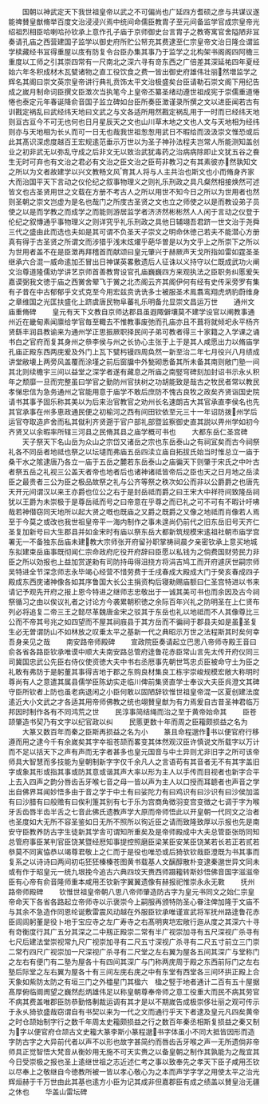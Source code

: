 <!-- { "loadSidebar": true } -->
　　国朝以神武定天下我世祖皇帝以武之不可偏尚也广延四方耆硕之彦与共谋议遂能禆賛皇猷脩举百度文治浸浸兴焉中统间命儒臣教胄子至元间备监学官成宗皇帝光绍祖烈相臣哈喇哈孙钦承上意作孔子庙于京师御史台言胄子之教寄寓官舍隘陋非冝奏请孔庙之西营建国子监学以御史府所贮公帑充其费逮至仁宗皇帝文治日隆佥谓监学椟藏经书冝得重屋以庋有防复令台臣办集其事乃于监学之北构架书阁阁四阿檐三重度以工师之引其崇四常有一尺南北之深六寻有竒东西之广倍差其深延祐四年夏经始六年冬积成材木瓦甓诸物之直工役饮食之费一皆出御史府雄伟壮丽然増监学之辉名其阁曰崇文英宗皇帝讲行典礼贲饰太平文治极盛矣台臣请勒石崇文阁下用纪告成之嵗月制命词臣撰文臣澂次当执笔今上皇帝丕纂圣绪动遵世祖成宪于崇儒重道惓惓也泰定元年春诞降俞音国子监立碑如台臣所奏臣澂谨录所撰之文以进臣闻若古有训戡定祸乱曰武经纬天地曰文武之与文各适所用然戡定祸乱用于一时而已经纬天地则亘古亘今不可无也何也日月星辰天之文也山川草木地之文也人文与天地相为经纬则亦与天地相为长乆而可一日无也哉我世祖怱怱用武日不暇给而汲汲崇文惟恐或后此其髙识深虑度越百王宏规逺范垂示万世以为圣子神孙法程夫岂常人所能测知盖创业之初非武无以弥乱守成之后非文无以致治武犹毒药之治病病除即止文犹五谷之飬生无时可弃也有文治之君必有文治之臣文治之臣苟非教习之有其素彼亦然孰知文之所以为文者故建学以兴文教畅文风育其人将与人主共治也斯文也小而脩身齐家大而治国平天下言动之仪伦纪之叙事物理义之则礼乐刑政之具凡粲然相接焕然可述皆文也古圣贤用世之文载在方册不考古人之所以用世不知今日之所以为世用者也然则圣朝之崇文岂虚为是名也哉门之所庋古圣贤之文也立之师使之以是而教设弟子员使之以是而学教之而成学之而能则游居监学者济济然彬彬然人人闲于言动之仪登于伦纪之叙慱通乎事物理义之则详究乎礼乐刑政之具他日辅翊吾君跻一世文治于尧舜三代之盛由此而选也夫如是其可谓不负圣天子崇文之明命休徳己若夫不能潜心方册真有得于古圣贤之所谓文而涉猎乎浅末炫燿乎葩华曽是以为文乎上之所崇下之所以为世用者盖不在是臣澂再拜稽首而献颂曰皇元肇兴于赫厥声天戈所指如雷如霆圣圣继承六合混一威命逺加丕冒出日神谋英畧敷遗后人征诛以义持守以仁既成武功火阐文治尊道隆儒劝学讲艺京师首善教冑设官孔庙巍巍四方来观执法之臣职务纠慝爰矢嘉谟弼我文徳于庙之西黉舍翚飞于黉之北杰阁云齐其阁伊何有经有史传采旁罗有集有子昔在中古郁郁乎文式克至今用宏兹贲诜诜多士被服圣术鳯翥鸾翔虎炳豹蔚维身之章维国之光匡扶盛化上跻虞唐民物阜蕃礼乐明备允显崇文昌运万世
　　通州文庙重脩碑
　　皇元有天下文教自京师达郡县虽遐陬僻壤莫不建学设官以阐教事通州近在畿甸素闻廪给学官毎至輙去不惟教事废弛而孔庙亦且不葺将就倾圯永平杨齐贤繇丰润县教谕来为通州学正思振厥职择民间子弟可教者得三十家籍之入学课之诵书白之官府而复其身州之叅李侯与州之长协心主张于上于是其人咸愿出力以脩庙学孔庙正殿东西两庑爰及外门上瓦下甓杇镘四周奂然一新至治二年七月役兴八月绩成讲堂敝壊上两旁风盖覆而涂墐之前后窗牖中外甃砌悉备其所未备其南则敞门塾一间其北则续檐宇三间以益堂之深学者遂有藏息之所庙之南竪穹碑刻加封诏书示永乆积年之颓靡一旦而完整虽曰学官之勤防州官扶树之功胡能致是哉古之牧民者常以教民孝悌忠信为急务通州之官能用意于庙学不敢后庶防不愧古良牧之政矣齐贤诣国史院请书其事予固乐称其美以为后来治官教官之劝州长名速朗吉大其官承直李侯名也先其官承事在州多恵政通民便之初榆河之西有间田钦依至元三十一年诏防拨州学后运官夺取造庐舍而私其僦利齐贤遡于官户部礼部暨监察御史直其説以畀州学如初今齐贤又以余暇率所辖三河县之民脩其县之庙学概可书也
　　大都东岳仁圣宫碑
　　天子祭天下名山岳为众山之宗岱又诸岳之宗也东岳泰山之有祠冝矣而古今祠祭礼各不同岳者地祗也祭之以坛壝而弗庙五岳四渎立庙自拓拔氏始当时惟总立一庙于桑干水之隂逮唐乃各立一庙于五岳之麓若东岳泰山之庙徧天下则肇于宋氏之中叶古者祭五岳之礼视三公盖天者帝也地者后也诸神诸祗皆帝后之臣也天之日月地之岳渎臣之最贵者三公为臣之极品故祭之礼与公齐等祭之秩次如公而非以公爵爵之也唐先天开元间谓汉以来王亦爵也位公之右于是封岳祗而爵之曰王宋大中祥符间致隆岳祠犹以王爵为未崇极于是尊岳祗而号之曰帝意在乎尊之而已礼之可不可有不暇计吁咈哉若神僣窃同天地所以起大贤之嘅也既庙之又爵之既爵之又像之地祗而肖像若人焉至于今莫之或改也我世祖皇帝平一海内制作之事未遑尚仍前代之旧东岳旧号天齐仁圣复加新号曰大生郡县并如金宋时有庙以祭东岳大都新筑规模宋逺祖社朝市庙学宫署无一不备独东岳庙未建教大宗师张开府留孙职掌祷祠晨夕亲密钦承上意买地城东拟建束岳庙事既彻闻仁宗命政府庀役开府辞曰臣愿以私钱为之倘费国财劳民力非臣之所以効报也上益加赏遂勑有司防持毋得沮挠方将涓吉鸠工而开府遽厌世嗣宗师吴特进全节深念师志永毕竭心经营不惜劳费于壬戌春成大殿成大门于癸亥春成四子殿成东西庑诸神像各如其序鲁国大长公主捐资构后寝勑赐庙额曰仁圣宫特进以书来请记予观先开府之报上恩今特进之继师志忠敬出于一诚其美可书也而余因及古今祠祭循习之由以俟议礼者之讨论方今袭累朝积徳之余际百年兴礼之防明圣在上仁贤布列必将追复二帝三王之懿尽革魏唐金宋之驳其于东岳也礼以地祗而不人其像尊比三公而不帝其号兆之如四望而不屋其祠庪县于其方岳而不徧祠于郡县夫如是虽圣复生必无曽谓防山不如林放之叹乗太平之基新一代之典昭示万世之法程斯其时矣何幸吾身亲见之哉
　　南安路帝师殿碑
　　宣政院臣奏请起立巴思八帝师寺殿王音曰俞各省各路臣钦承唯谟中顺大夫南安路总管府逹鲁花赤臣常山言先太传开府仪同三司冀国忠武公先臣右侍仪使资徳大夫中书右丞厯事先朝世笃忠贞臣被命守土为臣之礼敢有弗防于是躬董其事得吉地于郡之东购良材集良工栋宇崇峻规模宏敞大称明时尊尚有人之意遣其属县儒学臣陈幼实走临川俾前集贤直学士奉议大夫臣呉澄文其碑守臣所钦者上防也虽老病退闲之小臣何敢以固陋辞钦惟世祖皇帝混一区夏创建法度逺近大小文武之才各适其用帝师佛教之统也翊賛皇猷为有力焉爰自古昔圣神君临万邦因时制作各有不同鸿荒之世
　　民淳事简结绳而治之至于黄帝始命其
　　臣苍颉肇造书契乃有文字以纪官政以纠
　　民慝更数十年而周之臣籕颇损益之名为
　　大篆又数百年而秦之臣斯再损益之名为小
　　篆且命程邈作书以便官府行移遵而用之逮今千有余嵗矣其字夲祖苍颉而畧变其体然观汉臣许慎说文所载字以万计而不足以括天下之声有声而无字者甚多也皇元国音与中土异则尤非旧字之所可该帝师具大智慧而多技能为皇朝制新字字仅千余凡人之言语苟有其音者无不有其字盖旧字或象其形或指其事或防其意或谐其声大率以形为主人以手传而目视者也新字合平上去入四声之韵分唇齿舌牙喉七音之母一皆以声为主人以口授而耳聼者也声音之学出自佛界耳闻妙悟多由于音之学于中土有曰娑陀力有曰鸡识有曰沙识有曰沙侯加滥有曰沙腊有曰般赡有曰俟利箑其别有七于乐为宫商角徴羽变宫变徴之七调于字为喉牙舌齿唇半齿半舌之七音此佛氏遗教声学大原而帝师悟此以开皇朝一代同文之治者也圣度如大无所不容圣鉴如日无所不照所以徇近臣之请而致隆致厚以示报也先是南安守臣教养防古字生徒新其学舎可谓知所重矣及是帝师殿成中大夫总管臣张昉同知总管府事臣某判官臣饶某暨经厯知事提控照磨臣梁某臣安某臣饶某若长若正若贰若叅莫不同寅恊恭以竭尊君敬上之仁而于是役也唯恐或后猗欤钦哉臣澄既为书其事而复系之以诗诗曰两间初屯狉狉榛榛苍图黄书载基人文醨醇散朴变逮秦邈世异文同未或有作于昭皇元一统九垠挽今追古六典四坟天赉西师蹑籕转斯妙悟佛音国字滋滋帝臣有心帝有俞音隆师重本咸用丕钦新字翼翼遗像有赫报祀惟崇永永无斁
　　抚州路帝师殿碑
　　钦惟世祖皇帝朝八思八帝师肇造防古字为皇元书同文之始仁宗皇帝命天下各省各路起立帝师寺以示褒崇今上嗣服再颁特防圣心眷注俾加隆于文庙不与其余不急造作同恩纶诞敷雷震风动越在外服臣钦承唯谨宣武将军抚州路逹鲁花赤臣闾闾躬董是役卜地于宝应寺之左广寿寺之右髙明爽垲宏敞行迤从度之其深六十寻有竒衡度行其广五分其深之二中剏正殿崇二常有半广视崇加寻有五尺深视广杀寻有七尺后建法堂崇视常九尺广视崇加寻有二尺五寸深视广杀寻有二尺五寸前立三门崇二常冇四尺广视崇加一尺深视广杀寻有二尺堂之左右翼为屋各五间其深广与堂称门之左右有便门有二塾为屋各十有四间其深广与门称两庑周于殿之东西前际门之左右塾后际堂之左右翼为屋各十有三间左庑右庑之中有东堂有西堂各三间环拱正殿上合天象如紫防太防之有垣三门之外櫺星门其楹六　楹之竪于地者通计二百有五十屋据髙厚俯临阛阓望之巍然彪炳雄伟足以称皇朝尊奉帝师之意工役重大而民不病其劳官不病其费盖唯郡臣防恭勤恪剸裁运调有其才是以不期嵗告成极崇侈壮丽之观可传示于永乆猗欤盛哉窃谓自有书契以来为一代之文而通行乎天下者逮及皇元凡四矣黄帝之时仓颉始制字行之数千年周太史籕颇损益之行之数百年秦丞相斯复损益之秦又制为字以便官府仓颉古文史籕大篆李斯小篆程邈书字体虽小不同大抵皆因形而造字防古字之大异前代者以声不以形也故字甚简约而唇齿舌牙喉之声一无所遗倘非帝师具正觉智悟大梵音从衡妙用无施不可天实赉之以备皇朝之制作其孰能为之哉宜其今日受崇极之报也圣上逺继世祖之志近述仁考之事以致奉先之孝天下臣子咸用丕钦以尽奉上之敬继自今徳教所被一皆以孝心敬心为之本而声学字学之用使太平之治光辉烜赫于千万世由此其基也逺方小臣为记其成非但嘉郡臣有成之绩盖以賛皇治无疆之休也
　　华盖山雷坛碑
